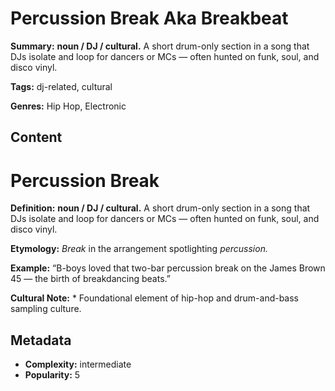 # Percussion Break Aka Breakbeat

**Summary:** **noun / DJ / cultural.** A short drum-only section in a song that DJs isolate and loop for dancers or MCs — often hunted on funk, soul, and disco vinyl.

**Tags:** dj-related, cultural

**Genres:** Hip Hop, Electronic

## Content

# Percussion Break

**Definition:** **noun / DJ / cultural.** A short drum-only section in a song that DJs isolate and loop for dancers or MCs — often hunted on funk, soul, and disco vinyl.

**Etymology:** *Break* in the arrangement spotlighting *percussion.*

**Example:** “B-boys loved that two-bar percussion break on the James Brown 45 — the birth of breakdancing beats.”

**Cultural Note:** * Foundational element of hip-hop and drum-and-bass sampling culture.

## Metadata

- **Complexity:** intermediate
- **Popularity:** 5
